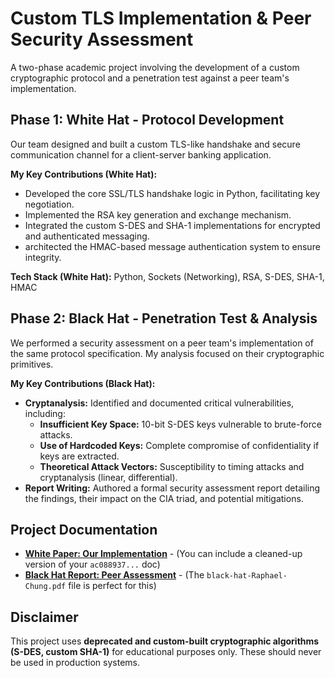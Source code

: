 # Custom TLS Implementation & Peer Security Assessment

A two-phase academic project involving the development of a custom cryptographic protocol and a penetration test against a peer team's implementation.

## Phase 1: White Hat - Protocol Development
Our team designed and built a custom TLS-like handshake and secure communication channel for a client-server banking application.

**My Key Contributions (White Hat):**
*   Developed the core SSL/TLS handshake logic in Python, facilitating key negotiation.
*   Implemented the RSA key generation and exchange mechanism.
*   Integrated the custom S-DES and SHA-1 implementations for encrypted and authenticated messaging.
*   architected the HMAC-based message authentication system to ensure integrity.

**Tech Stack (White Hat):** Python, Sockets (Networking), RSA, S-DES, SHA-1, HMAC

## Phase 2: Black Hat - Penetration Test & Analysis
We performed a security assessment on a peer team's implementation of the same protocol specification. My analysis focused on their cryptographic primitives.

**My Key Contributions (Black Hat):**
*   **Cryptanalysis:** Identified and documented critical vulnerabilities, including:
    *   **Insufficient Key Space:** 10-bit S-DES keys vulnerable to brute-force attacks.
    *   **Use of Hardcoded Keys:** Complete compromise of confidentiality if keys are extracted.
    *   **Theoretical Attack Vectors:** Susceptibility to timing attacks and cryptanalysis (linear, differential).
*   **Report Writing:** Authored a formal security assessment report detailing the findings, their impact on the CIA triad, and potential mitigations.

## Project Documentation
*   [**White Paper: Our Implementation**](./white-hat-implementation-description.pdf) - (You can include a cleaned-up version of your `ac088937...` doc)
*   [**Black Hat Report: Peer Assessment**](./black-hat-assessment-report.pdf) - (The `black-hat-Raphael-Chung.pdf` file is perfect for this)

## Disclaimer
This project uses **deprecated and custom-built cryptographic algorithms (S-DES, custom SHA-1)** for educational purposes only. These should never be used in production systems.
